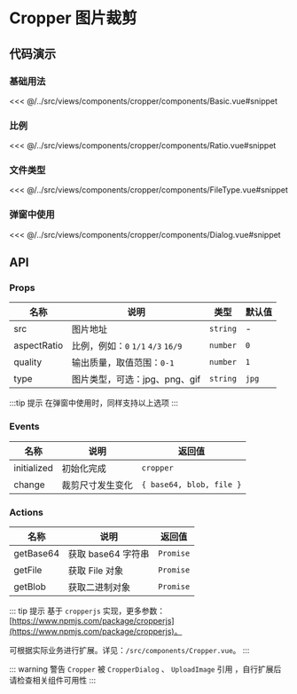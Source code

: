 # Cropper 图片裁剪

## 代码演示

### 基础用法
<<< @/../src/views/components/cropper/components/Basic.vue#snippet

### 比例
<<< @/../src/views/components/cropper/components/Ratio.vue#snippet

### 文件类型
<<< @/../src/views/components/cropper/components/FileType.vue#snippet

### 弹窗中使用
<<< @/../src/views/components/cropper/components/Dialog.vue#snippet

## API

### Props

| 名称          | 说明                           | 类型       | 默认值   |
|-------------|------------------------------|----------|-------|
| src         | 图片地址                         | `string` | -     |
| aspectRatio | 比例，例如：`0` `1/1` `4/3` `16/9` | `number` | `0`   |
| quality     | 输出质量，取值范围：`0-1`              | `number` | `1`   |
| type        | 图片类型，可选：jpg、png、gif          | `string` | `jpg` |

:::tip 提示
在弹窗中使用时，同样支持以上选项
:::

### Events

| 名称          | 说明       | 返回值                      |
|-------------|----------|--------------------------|
| initialized | 初始化完成    | `cropper`                |
| change      | 裁剪尺寸发生变化 | `{ base64, blob, file }` |

### Actions

| 名称        | 说明            | 返回值       |
|-----------|---------------|-----------|
| getBase64 | 获取 base64 字符串 | `Promise` |
| getFile   | 获取 File 对象    | `Promise` |
| getBlob   | 获取二进制对象       | `Promise` |

::: tip 提示 
基于 `cropperjs` 实现，更多参数：[https://www.npmjs.com/package/cropperjs](https://www.npmjs.com/package/cropperjs)。

可根据实际业务进行扩展。详见：`/src/components/Cropper.vue`。
:::

::: warning 警告
`Cropper` 被 `CropperDialog` 、 `UploadImage` 引用 ，自行扩展后请检查相关组件可用性
:::
